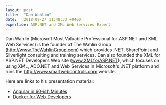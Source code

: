```yaml
---
layout: post
title:  "Dan Wahlin"
date:   2018-09-27 11:48:33 +0400
expertise: ASP.NET and XML Web Services Expert
---
```


Dan Wahlin (Microsoft Most Valuable Professional for ASP.NET and XML Web Services) is the founder of The Wahlin Group (http://www.TheWahlinGroup.com) which provides .NET, SharePoint and Silverlight consulting and training services. Dan also founded the XML for ASP.NET Developers Web site (www.XMLforASP.NET), which focuses on using XML, ADO.NET and Web Services in Microsoft's .NET platform and runs the http://www.smartwebcontrols.com website. 

Here are links to his presentation material:

- [Angular in 60-ish Minutes](http://codewithdan.me/AngularIn60)
- [Docker for Web Developers](https://codewithdan.me/docker-4-web-devs-webinar  )

